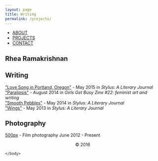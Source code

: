 ```yaml
---
layout: page
title: Writing
permalink: /projects/
---
```


<html>

<ul>
  <li><a class="active" href="http://rhearamakrishnan.com">ABOUT</a></li>
  <li><a href="http://rhearamakrishnan.com/projects">PROJECTS</a></li>
  <li><a href="http://rhearamakrishnan.com/contact">CONTACT</a></li>
</ul>

  <body>
  
<section>
  
<h1>Rhea Ramakrishnan</h1>

<h2>Writing</h2>

<p>

<a href="http://www.styluslit.org/issues/stylus2015.pdf#page=53">"Love Song in Portland, Oregon"</a> - May 2015 in <i>Stylus: A Literary Journal</i><br>
<a href="https://issuu.com/ggbzine/docs/ggb_22#page=17">"Paralipsis"</a> - August 2014 in <i>Girls Get Busy Zine #22: feminist art and writing</i><br>
<a href="http://www.styluslit.org/issues/stylus2014.pdf#page=13">"Smooth Pebbles"</a> - May 2014 in <i>Stylus: A Literary Journal</i><br>
<a href="http://www.styluslit.org/issues/stylus2013.pdf#page=35">"Wings"</a> - May 2013 in <i>Stylus: A Literary Journal</i>

</p>

<h2>Photography</h2>

<p>

<a href="https://500px.com/rhearamakrishnan">500px</a> - Film photography June 2012 - Present

</p>

</section>

<div class="wrapper">
    <div id="footer">
        <center>&copy; 2016</center>
    </div>
</div>

    </body>
    
</html>
